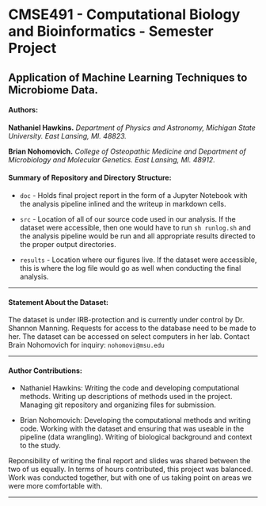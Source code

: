 # CMSE491 - Computational Biology and Bioinformatics - Semester Project

## Application of Machine Learning Techniques to Microbiome Data.

#### Authors:  
 
**Nathaniel Hawkins.** *Department of Physics and Astronomy, Michigan State University. East Lansing, MI. 48823.*

**Brian Nohomovich.** *College of Osteopathic Medicine and Department of Microbiology and Molecular Genetics. East Lansing, MI. 48912.*

#### Summary of Repository and Directory Structure:  
 
* `doc` - Holds final project report in the form of a Jupyter Notebook with the analysis pipeline inlined and the writeup in markdown cells.

* `src` - Location of all of our source code used in our analysis. If the dataset were accessible, then one would have to run `sh runlog.sh` and the analysis pipeline would be run and all appropriate results directed to the proper output directories.

* `results` - Location where our figures live. If the dataset were accessible, this is where the log file would go as well when conducting the final analysis.


---

#### Statement About the Dataset:

The dataset is under IRB-protection and is currently under control by Dr. Shannon Manning. Requests for access to the database need to be made to her. The dataset can be accessed on select computers in her lab. Contact Brain Nohomovich for inquiry: `nohomovi@msu.edu`

---

#### Author Contributions:   

+ Nathaniel Hawkins: Writing the code and developing computational methods. Writing up descriptions of methods used in the project. Managing git repository and organizing files for submission.

+ Brian Nohomovich: Developing the computational methods and writing code. Working with the dataset and ensuring that was useable in the pipeline (data wrangling). Writing of biological background and context to the study.

Reponsibility of writing the final report and slides was shared between the two of us equally. In terms of hours contributed, this project was balanced. Work was conducted together, but with one of us taking point on areas we were more comfortable with. 

---

